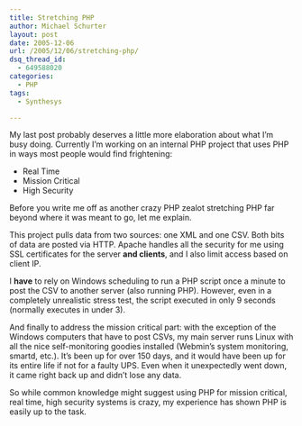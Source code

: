 ```yaml
---
title: Stretching PHP
author: Michael Schurter
layout: post
date: 2005-12-06
url: /2005/12/06/stretching-php/
dsq_thread_id:
  - 649588020
categories:
  - PHP
tags:
  - Synthesys

---
```

My last post probably deserves a little more elaboration about what I&#8217;m busy doing. Currently I&#8217;m working on an internal PHP project that uses PHP in ways most people would find frightening:

  * Real Time
  * Mission Critical
  * High Security

Before you write me off as another crazy PHP zealot stretching PHP far beyond where it was meant to go, let me explain.

This project pulls data from two sources: one XML and one CSV. Both bits of data are posted via HTTP. Apache handles all the security for me using SSL certificates for the server **and clients**, and I also limit access based on client IP.

I **have** to rely on Windows scheduling to run a PHP script once a minute to post the CSV to another server (also running PHP). However, even in a completely unrealistic stress test, the script executed in only 9 seconds (normally executes in under 3).

And finally to address the mission critical part: with the exception of the Windows computers that have to post CSVs, my main server runs Linux with all the nice self-monitoring goodies installed (Webmin&#8217;s system monitoring, smartd, etc.). It&#8217;s been up for over 150 days, and it would have been up for its entire life if not for a faulty UPS. Even when it unexpectedly went down, it came right back up and didn&#8217;t lose any data.

So while common knowledge might suggest using PHP for mission critical, real time, high security systems is crazy, my experience has shown PHP is easily up to the task.